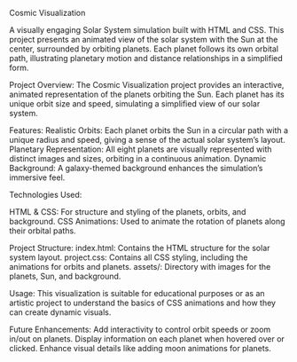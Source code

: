 Cosmic Visualization

A visually engaging Solar System simulation built with HTML and CSS. This project presents an animated view of the solar system with the Sun at the center, surrounded by orbiting planets. Each planet follows its own orbital path, illustrating planetary motion and distance relationships in a simplified form.


Project Overview:
The Cosmic Visualization project provides an interactive, animated representation of the planets orbiting the Sun. Each planet has its unique orbit size and speed, simulating a simplified view of our solar system.

Features:
Realistic Orbits: Each planet orbits the Sun in a circular path with a unique radius and speed, giving a sense of the actual solar system’s layout.
Planetary Representation: All eight planets are visually represented with distinct images and sizes, orbiting in a continuous animation.
Dynamic Background: A galaxy-themed background enhances the simulation’s immersive feel.

Technologies Used:

HTML & CSS: For structure and styling of the planets, orbits, and background.
CSS Animations: Used to animate the rotation of planets along their orbital paths.

Project Structure:
index.html: Contains the HTML structure for the solar system layout.
project.css: Contains all CSS styling, including the animations for orbits and planets.
assets/: Directory with images for the planets, Sun, and background.

Usage:
This visualization is suitable for educational purposes or as an artistic project to understand the basics of CSS animations and how they can create dynamic visuals.

Future Enhancements:
Add interactivity to control orbit speeds or zoom in/out on planets.
Display information on each planet when hovered over or clicked.
Enhance visual details like adding moon animations for planets.
